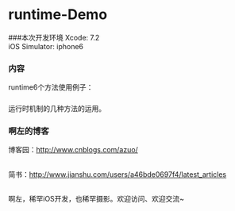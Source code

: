 # runtime-Demo
###本次开发环境
Xcode: 7.2  
iOS Simulator: iphone6
### 内容

runtime6个方法使用例子：

###
运行时机制的几种方法的运用。

### 啊左的博客

博客园：http://www.cnblogs.com/azuo/
##
简书：http://www.jianshu.com/users/a46bde0697f4/latest_articles
##
啊左，稀罕iOS开发，也稀罕摄影。欢迎访问、欢迎交流~
